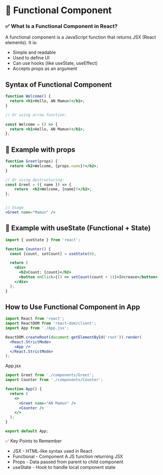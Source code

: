 # 🔑 Functional Component

 
### ✅ What Is a Functional Component in React?
A functional component is a JavaScript function that returns JSX (React elements). It is:

- Simple and readable
- Used to define UI
- Can use hooks (like useState, useEffect)
- Accepts props as an argument

## Syntax of Functional Component
```jsx 
function Welcome() {
  return <h1>Hello, AN Mamun!</h1>;
}

// Or using arrow function:
 
const Welcome = () => {
  return <h1>Hello, AN Mamun!</h1>;
};
```

## 🧪 Example with props
```jsx 
function Greet(props) {
  return <h2>Welcome, {props.name}!</h2>;
}

// Or using destructuring: 
const Greet = ({ name }) => {
    return  <h2>Welcome, {name}!</h2>;  
};


// Usage
<Greet name="Mamun" />

```

## 🧲 Example with useState (Functional + State)
```jsx 
import { useState } from 'react';

function Counter() {
  const [count, setCount] = useState(0);

  return (
    <div>
      <h2>Count: {count}</h2>
      <button onClick={() => setCount(count + 1)}>Increase</button>
    </div>
  );
}
```

## How to Use Functional Component in App
```jsx 
import React from 'react';
import ReactDOM from 'react-dom/client';
import App from './App.jsx';

ReactDOM.createRoot(document.getElementById('root')).render(
  <React.StrictMode>
    <App />
  </React.StrictMode>
);
```
App.jsx

```jsx 
import Greet from './components/Greet';
import Counter from './components/Counter';

function App() {
  return (
    <>
      <Greet name="AN Mamun" />
      <Counter />
    </>
  );
}

export default App;
```

✅ Key Points to Remember 
- JSX	- HTML-like syntax used in React
- Functional 	- Component	A JS function returning JSX
- Props	- 	Data passed from parent to child component
- useState		- Hook to handle local component state